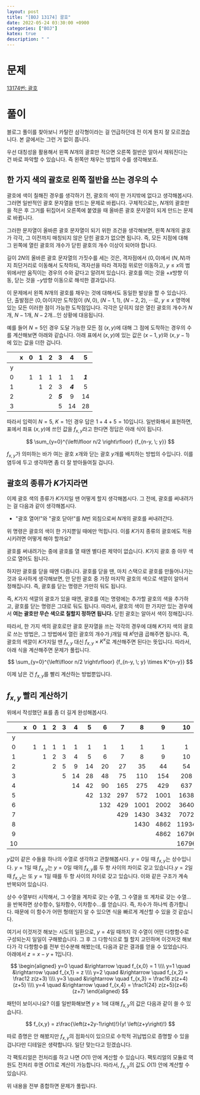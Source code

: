 ```yaml
---
layout: post
title: "[BOJ 13174] 괄호"
date: 2022-05-24 03:30:00 +0900
categories: ["BOJ"]
katex: true
description: " "
---
```


# 문제

[13174번: 괄호](https://www.acmicpc.net/problem/13174)

# 풀이

블로그 풀이를 찾아보니 카탈란 삼각형이라는 걸 언급하던데 전 이게 뭔지 잘 모르겠습니다. 본 글에서는 그런 거 없이 풉니다. 

우선 대칭성을 활용해서 왼쪽 $N$개의 괄호만 적으면 오른쪽 절반은 알아서 채워진다는 건 바로 파악할 수 있습니다. 즉 왼쪽만 채우는 방법의 수를 생각해보죠.

## 한 가지 색의 괄호로 왼쪽 절반을 쓰는 경우의 수

괄호에 색이 칠해진 경우를 생각하기 전, 괄호의 색이 한 가지밖에 없다고 생각해봅시다. 그러면 일반적인 괄호 문자열을 만드는 문제로 바뀝니다. 구체적으로는, $N$개의 괄호만을 적은 후 그거를 뒤집어서 오른쪽에 붙였을 때 올바른 괄호 문자열이 되게 만드는 문제로 바뀝니다.

그러한 문자열이 올바른 괄호 문자열이 되기 위한 조건을 생각해보면, 왼쪽 $N$개의 괄호가 각각, 그 이전까지 매칭되지 않은 닫힌 괄호가 없으면 됩니다. 즉, 모든 지점에 대해 그 왼쪽에 열린 괄호의 개수가 닫힌 괄호의 개수 이상이 되어야 합니다.

길이 $2N$의 올바른 괄호 문자열의 가짓수를 세는 것은, 격자점에서 $(0, 0)$에서 $(N, N)$까지 최단거리로 이동해서 도착하되, 격자선을 따라 격자점 위로만 이동하고, $y \leq x$의 범위에서만 움직이는 경우의 수와 같다고 알려져 있습니다. 괄호를 여는 것을 $+x$방향 이동, 닫는 것을 $-y$방향 이동으로 해석한 결과입니다.

이 문제에서 왼쪽 $N$개의 괄호를 채우는 것에 대해서도 동일한 발상을 할 수 있습니다. 단, 출발점은 $(0, 0)$이지만 도착점이 $(N, 0), \; (N-1, 1), \; (N-2, 2), \; \cdots$로, $y \leq x$ 영역에 있는 모든 이러한 점이 가능한 도착점입니다. 각각은 닫히지 않은 열린 괄호의 개수가 $N$개, $N-1$개, $N-2$개...인 상황에 대응됩니다.

예를 들어 $N=5$인 경우 도달 가능한 모든 점 $(x, y)$에 대해 그 점에 도착하는 경우의 수를 계산해보면 아래와 같습니다. 아래 표에서 $(x, y)$에 있는 값은 $(x-1, y)$와 $(x, y-1)$에 있는 값을 더한 겁니다.

||x|0|1|2|3|4|5|
|:-:|:-:|:-:|:-:|:-:|:-:|:-:|:-:|
|y|
|0||1|1|1|1|1|***1***|
|1|| |1|2|3|***4***|5|
|2|| | |2|***5***|9|14|
|3|| | | |5|14|28|

따라서 입력이 $N=5$, $K=1$인 경우 답은 $1+4+5 = 10$입니다. 일반화해서 표현하면, 표에서 좌표 $(x, y)$에 쓰인 값을 $f_{x, y}$라고 한다면 정답은 아래 식이 됩니다.

$$ \sum_{y=0}^{\left\lfloor n/2 \right\rfloor} {f_{n-y, \; y}} $$

$f_{x,y}$가 의미하는 바가 여는 괄호 $x$개와 닫는 괄호 $y$개를 배치하는 방법의 수입니다. 이를 염두에 두고 생각하면 좀 더 잘 받아들여질 겁니다.

## 괄호의 종류가 $K$가지라면

이제 괄호 색의 종류가 $K$가지일 땐 어떻게 할지 생각해봅시다. 그 전에, 괄호를 써내려가는 걸 다음과 같이 생각해봅시다.

- "괄호 열어!"와 "괄호 닫아!"를 $N$번 외침으로써 $N$개의 괄호를 써내려간다.

위 명령은 괄호의 색이 한 가지뿐일 때에만 먹힙니다. 이를 $K$가지 종류의 괄호에도 적용시키려면 어떻게 해야 할까요?

괄호를 써내려가는 중에 괄호를 열 때엔 별다른 제약이 없습니다. $K$가지 괄호 중 아무 색으로 열어도 됩니다.

하지만 괄호를 닫을 때엔 다릅니다. 괄호를 닫을 땐, 마치 스택으로 괄호를 만들어나가는 것과 유사하게 생각해보면, 안 닫힌 괄호 중 가장 마지막 괄호의 색으로 색깔이 알아서 정해집니다. 즉, 괄호를 닫는 명령은 가만히 둬도 됩니다.

즉, $K$가지 색깔의 괄호가 있을 때엔, 괄호를 여는 명령에는 추가할 괄호의 색을 추가하고, 괄호를 닫는 명령은 그대로 둬도 됩니다. 따라서, 괄호의 색이 한 가지만 있는 경우에서 **여는 괄호만 무슨 색으로 칠할지 정하면 됩니다.** 닫힌 괄호는 알아서 색이 정해집니다.

따라서, 한 가지 색의 괄호로만 괄호 문자열을 쓰는 각각의 경우에 대해 $K$가지 색의 괄호로 쓰는 방법은, 그 방법에서 열린 괄호의 개수가 $j$개일 때 $K^j$만큼 곱해주면 됩니다. 즉, 괄호의 색깔이 $K$가지일 땐 $f_{x, y}$ 대신 $f_{x, y} \times K^x$로 계산해주면 된다는 뜻입니다. 따라서, 아래 식을 계산해주면 문제가 풀립니다.

$$ \sum_{y=0}^{\left\lfloor n/2 \right\rfloor} {f_{n-y, \; y} \times K^{n-y}} $$

이제 남은 건 $f_{x, y}$를 빨리 계산하는 방법뿐입니다.

## $f_{x, y}$ 빨리 계산하기

위에서 작성했던 표를 좀 더 길게 완성해봅시다.

||x|0|1|2|3|4|5|6|7|8|9|10|
|:-:|:-:|:-:|:-:|:-:|:-:|:-:|:-:|:-:|:-:|:-:|:-:|:-:|
|y|
|0||1|1|1|1|1|1|1|1|1|1|1|
|1|||1|2|3|4|5|6|7|8|9|10|
|2||||2|5|9|14|20|27|35|44|54|
|3|||||5|14|28|48|75|110|154|208|
|4||||||14|42|90|165|275|429|637|
|5|||||||42|132|297|572|1001|1638|
|6||||||||132|429|1001|2002|3640|
|7|||||||||429|1430|3432|7072|
|8||||||||||1430|4862|11934|
|9|||||||||||4862|16796|
|10||||||||||||16796|

$y$값이 같은 수들을 하나의 수열로 생각하고 관찰해봅시다. $y=0$일 때 $f_{x, y}$는 상수입니다. $y=1$일 때 $f_{x, y}$는 $y=0$일 때의 $f_{x, y}$를 두 항 사이의 차이로 갖고 있습니다.$y=2$일 때 $f_{x, y}$는 또 $y=1$일 때를 두 항 사이의 차이로 갖고 있습니다. 이와 같은 구조가 계속 반복되어 있습니다.

상수 수열부터 시작해서, 그 수열을 계차로 갖는 수열, 그 수열을 또 계차로 갖는 수열...을 반복하면 상수함수, 일차함수, 이차함수...를 얻습니다. 즉, 차수가 하나씩 증가합니다. 때문에 이 함수가 어떤 형태인지 알 수 있으면 식을 빠르게 계산할 수 있을 것 같습니다.

여기서 이것저것 해보는 시도의 일환으로, $y=4$일 때까지 각 수열이 어떤 다항함수로 구성되는지 일일이 구해봤습니다. 그 후 그 다항식으로 뭘 할지 고민하며 이것저것 해보다가 각 다항함수를 전부 인수분해 해봤는데, 다음과 같은 결과를 얻을 수 있었습니다. 아래에서 $z=x-y+1$입니다.

$$
\begin{aligned}
y=0 \quad &\rightarrow \quad f_{x,0} = 1 \\\\
y=1 \quad &\rightarrow \quad f_{x,1} = z \\\\
y=2 \quad &\rightarrow \quad f_{x,2} = \frac12 z(z+3) \\\\
y=3 \quad &\rightarrow \quad f_{x,3} = \frac16 z(z+4)(z+5) \\\\
y=4 \quad &\rightarrow \quad f_{x,4} = \frac1{24} z(z+5)(z+6)(z+7)
\end{aligned}
$$

패턴이 보이시나요? 이를 일반화해보면 $y \geq 1$에 대해 $f_{x, y}$의 값은 다음과 같이 쓸 수 있습니다.

$$ f_{x,y} = z\frac{\left(z+2y-1\right)!}{y! \left(z+y\right)!} $$

따로 증명은 안 해봤지만 $f_{x,y}$의 점화식이 있으므로 수학적 귀납법으로 증명할 수 있을 겁니다만 디테일은 생략합니다. 일단 맞는다고 믿겠습니다.

각 팩토리얼은 전처리를 하고 나면 $O(1)$ 안에 계산할 수 있습니다. 팩토리얼의 모듈로 역원도 전처리 후엔 $O(1)$로 계산이 가능합니다. 따라서, $f_{x,y}$의 값도 $O(1)$ 안에 계산할 수 있습니다.

위 내용을 전부 종합하면 문제가 풀립니다.
